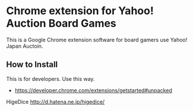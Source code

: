 Chrome extension for Yahoo! Auction Board Games
===============================================

This is a Google Chrome extension software for
board gamers use Yahoo! Japan Auctoin.

How to Install
--------------

This is for developers.
Use this way.

 * https://developer.chrome.com/extensions/getstarted#unpacked


HigeDice http://d.hatena.ne.jp/higedice/

